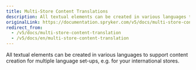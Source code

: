 ```yaml
---
title: Multi-Store Content Translations
description: All textual elements can be created in various languages to support content creation for multiple language setups.
originalLink: https://documentation.spryker.com/v5/docs/multi-store-content-translation
redirect_from:
  - /v5/docs/multi-store-content-translation
  - /v5/docs/en/multi-store-content-translation
---
```


All textual elements can be created in various languages to support content creation for multiple language set-ups, e.g. for your international stores.

